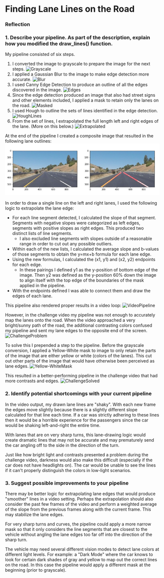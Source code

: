 # **Finding Lane Lines on the Road** 

[//]: # (Image References)
[Grayscale]: ./writeup/img-pipeline-greyscale.jpg "Grayscale"
[Blur]: ./writeup/img-pipeline-blur.jpg "Blur"
[Edges]: ./writeup/img-pipeline-edges.jpg "Edges"
[Masked]: ./writeup/img-pipeline-masked.jpg "Masked"
[HoughLines]: ./writeup/img-pipeline-houghlines.jpg "Hough Lines"
[Extrapolated]: ./writeup/img-pipeline-extrapolated.jpg "Extrapolated"
[Composite]: ./writeup/img-pipeline-composite.jpg "Composite"
[VideoPipeline]: ./writeup/video-pipeline-done.jpg "Video Pipeline"
[ChallengeProblem]: ./writeup/challenge-problem.jpg "Challenge Problem"
[Yellow-WhiteMask]: ./writeup/challenge-img-pipeline-ywmask.jpg "Yellow-White Mask"
[ChallengeSolved]: ./writeup/challenge-problem.jpg "Challenge Solved"

### Reflection

### 1. Describe your pipeline. As part of the description, explain how you modified the draw_lines() function.

My pipeline consisted of six steps.

1. I converted the image to grayscale to prepare the image for the next steps.
![Grayscale][Grayscale]
2. I applied a Gaussian Blur to the image to make edge detection more accurate.
![Blur][Blur]
3. I used Canny Edge Detection to produce an outline of all the edges discovered in the image.
![Edges][Edges]
4. Since the edge detection produced an image that also had street signs and other elements included, I applied a mask to retain only the lanes on the road.
![Masked][Masked]
5. I used Hough to outline the sets of lines identified in the edge detection.
![HoughLines][HoughLines]
6. From the set of lines, I extrapolated the full length left and right edges of the lane. (More on this below.)
![Extrapolated][Extrapolated]

At the end of the pipeline I created a composite image that resulted in the following lane outlines:
![Composite][Composite]

In order to draw a single line on the left and right lanes, I used the following logic to extrapolate the lane edge:
* For each line segment detected, I calculated the slope of that segment. Segments with negative slopes were categorized as left edges, segments with positive slopes as right edges. This produced two distinct lists of line segments.
    * I also excluded line segments with slopes outside of a reasonable range in order to cut out any possible outliers. 
* Within each of the new lists, I calculated the average slope and b-values of those segments to obtain the y=mx+b formula for each lane edge.
* Using the new formulas, I calculated the (x1, y1) and (x2, y2) endpoints for each edge. 
    * In these pairings I defined y1 as the y-position of bottom edge of the image. Then y2 was defined as the y-position 60% down the image to align itself with the top edge of the boundaries of the mask applied in the pipeline.
* With the endpoints defined I was able to connect them and draw the edges of each lane.

This pipeline also rendered proper results in a video loop:
![VideoPipeline][VideoPipeline]

However, in the challenge video my pipeline was not enough to accurately map the lanes onto the road. When the video approached a very bright/sunny path of the road, the additional contrasting colors confused my pipeline and sent my lane edges to the opposite end of the screen.
![ChallengeProblem][ChallengeProblem]

To solve this I prepended a step to the pipeline. Before the grayscale conversion, I applied a Yellow-White mask to image to only retain the parts of the image that are either yellow or white (colors of the lanes). This cut out other parts of the image that would have otherwise been perceived as lane edges.
![Yellow-WhiteMask][Yellow-WhiteMask]

This resulted in a better-performing pipeline in the challenge video that had more contrasts and edges.
![ChallengeSolved][ChallengeSolved]


### 2. Identify potential shortcomings with your current pipeline

In the video output, my drawn lane lines are "shaky". With each new frame the edges move slightly because there is a slightly different slope calculated for that line each time. If a car was strictly adhering to these lines then it would be a horrible experience for the passengers since the car would be shaking left-and-right the entire time.

With lanes that are on very sharp turns, this lane-drawing logic would create dramatic lines that may not be accurate and may prematurely send the car angling off to the side in the direction of the turn.

Just like how bright light and contrasts presented a problem during the challenge video, darkness would also make this difficult (especially if the car does not have headlights on). The car would be unable to see the lines if it can't properly distinguish the colors in low-light scenarios.

### 3. Suggest possible improvements to your pipeline

There may be better logic for extrapolating lane edges that would produce "smoother" lines in a video setting. Perhaps the extrapolation should also consider the past few frames of the video and perform a weighted average of the slope from the previous frames along with the current frame. This may stabilize the lane edges.

For very sharp turns and curves, the pipeline could apply a more narrow mask so that it only considers the line segments that are closest to the vehicle without angling the lane edges too far off into the direction of the sharp turn.

The vehicle may need several different vision modes to detect lane colors at different light levels. For example: a "Dark Mode" where the car knows to look for certain dark shades of gray and yellow to map out the correct lines on the road. In this case the pipeline would apply a different mask at the beginning (prior to grayscale).